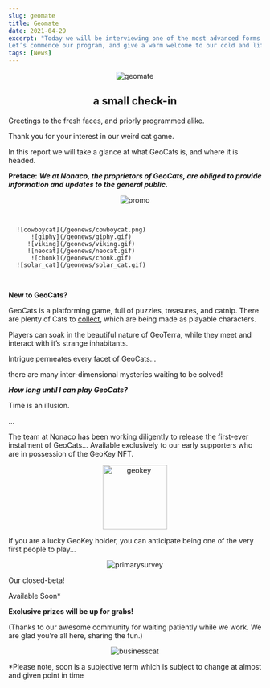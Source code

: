 ```yaml
---
slug: geomate
title: Geomate
date: 2021-04-29
excerpt: "Today we will be interviewing one of the most advanced forms of artificial intelligence in the known extraverse.
Let’s commence our program, and give a warm welcome to our cold and lifeless guest Fe-Line!"
tags: [News]
---
```


<center>

![geomate](/geonews/geomate.png)

## a small check-in
</center>


Greetings to the fresh faces, and priorly programmed alike.

Thank you for your interest in our weird cat game.

In this report we will take a glance at what GeoCats is, and where it is headed.

**Preface:**
***We at Nonaco, the proprietors of GeoCats, are obliged to provide information and updates to the general public.***

<center>

![promo](/geonews/promo.gif)
</center>
<div class="grid">

    ![cowboycat](/geonews/cowboycat.png)
    ![giphy](/geonews/giphy.gif)
    ![viking](/geonews/viking.gif)
    ![neocat](/geonews/neocat.gif)
    ![chonk](/geonews/chonk.gif)
    ![solar_cat](/geonews/solar_cat.gif)

</div>

**New to GeoCats?**

GeoCats is a platforming game, full of puzzles, treasures, and catnip.
There are plenty of Cats to [collect](/geodex), which are being made as playable characters.


Players can soak in the beautiful nature of GeoTerra, while they meet and interact with it’s strange inhabitants.

Intrigue permeates every facet of GeoCats…

there are many inter-dimensional mysteries waiting to be solved!

***How long until I can play GeoCats?***

Time is an illusion.

…

The team at Nonaco has been working diligently to release the first-ever instalment of GeoCats… Available exclusively to our early supporters who are in possession of the GeoKey NFT.

<center class="key">

![geokey](/geonews/key.gif)
</center>

If you are a lucky GeoKey holder, you can anticipate being one of the very first people to play…

<center>

![primarysurvey](/geonews/primarysurvey.png)
</center>

Our closed-beta!

Available Soon*

**Exclusive prizes will be up for grabs!**

(Thanks to our awesome community for waiting patiently while we work.
We are glad you’re all here, sharing the fun.)


<center>

![businesscat](/geonews/businesscat.gif)

</center>


*Please note, soon is a subjective term which is subject to change at almost and given point in time


<style>
center img {
    max-width: 420px;
}
.key img {
    width: 128px;
}
.grid {
	display: flex;
	justify-content: space-between;
	align-items: center;
    align-content: center;
	flex-wrap: wrap;
	width: 100%;
	margin: auto;
    padding: 1rem;
    text-align: center;
}

.grid img {
    max-height: 140px;
}
</style>